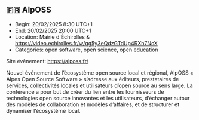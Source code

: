 ## 🇫🇷 AlpOSS

- Begin: 20/02/2025 8:30 UTC+1
- End: 20/02/2025 20:00 UTC+1 
- Location: Mairie d'Échirolles & https://video.echirolles.fr/w/qg5y3eQdzGTdUp4RXh7NcX
- Categories: open software, open science, open education

Site évènement: https://alposs.fr/

Nouvel événement de l’écosystème open source local et régional, AlpOSS « Alpes Open Source Software » s’adresse aux
éditeurs, prestataires de services, collectivités locales et utilisateurs d’open source au sens large. La conférence a
pour but de créer du lien entre les fournisseurs de technologies open source innovantes et les utilisateurs, d’échanger
autour des modèles de collaboration et modèles d’affaires, et de structurer et dynamiser l’écosystème local. 

